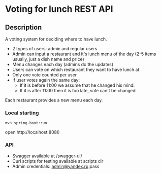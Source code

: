 # Voting for lunch REST API

## Description
A voting system for deciding where to have lunch.

- 2 types of users: admin and regular users
- Admin can input a restaurant and it's lunch menu of the day (2-5 items usually, just a dish name and price)
- Menu changes each day (admins do the updates)
- Users can vote on which restaurant they want to have lunch at
- Only one vote counted per user
- If user votes again the same day:
  - If it is before 11:00 we assume that he changed his mind.
  - If it is after 11:00 then it is too late, vote can't be changed

Each restaurant provides a new menu each day.

### Local starting
    mvn spring-boot:run
  open http://localhost:8080

### API
 - Swagger available at /swagger-ui/
 - Curl scripts for testing available at scripts dir
 - Admin credentials: admin@yandex.ru:pass